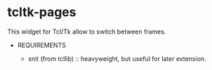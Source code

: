 tcltk-pages
================

This widget for Tcl/Tk allow to switch between frames.

* REQUIREMENTS

  - snit (from tcllib) :: heavyweight, but useful for later extension.

